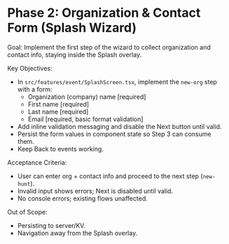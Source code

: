 # Phase 2: Organization & Contact Form (Splash Wizard)

Goal: Implement the first step of the wizard to collect organization and contact info, staying inside the Splash overlay.

Key Objectives:
- In `src/features/event/SplashScreen.tsx`, implement the `new-org` step with a form:
  - Organization (company) name [required]
  - First name [required]
  - Last name [required]
  - Email [required, basic format validation]
- Add inline validation messaging and disable the Next button until valid.
- Persist the form values in component state so Step 3 can consume them.
- Keep Back to events working.

Acceptance Criteria:
- User can enter org + contact info and proceed to the next step (`new-hunt`).
- Invalid input shows errors; Next is disabled until valid.
- No console errors; existing flows unaffected.

Out of Scope:
- Persisting to server/KV.
- Navigation away from the Splash overlay.
